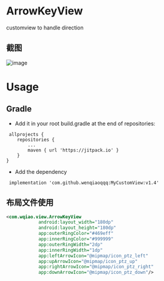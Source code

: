 # ArrowKeyView
  customview to handle direction 

## 截图
![image](https://github.com/wenqiaoqqq/MyCustomView/blob/master/raw/view.gif)


# Usage

## Gradle
* Add it in your root build.gradle at the end of repositories:
```
 allprojects {
	repositories {
		...
		maven { url 'https://jitpack.io' }
	}
}
```
* Add the dependency
```
 implementation 'com.github.wenqiaoqqq:MyCustomView:v1.4'
```

## 布局文件使用
```xml
<com.wqiao.view.ArrowKeyView
            android:layout_width="180dp"
            android:layout_height="180dp"
            app:outerRingColor="#469eff"
            app:innerRingColor="#999999"
            app:outerRingWidth="2dp"
            app:innerRingWidth="1dp"
            app:leftArrowIcon="@mipmap/icon_ptz_left"
            app:upArrowIcon="@mipmap/icon_ptz_up"
            app:rightArrowIcon="@mipmap/icon_ptz_right"
            app:downArrowIcon="@mipmap/icon_ptz_down"/>
```
